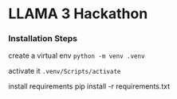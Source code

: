 # LLAMA 3 Hackathon

### Installation Steps
create a virtual env
`python -m venv .venv`

activate it
`.venv/Scripts/activate`

install requirements
pip install -r requirements.txt


